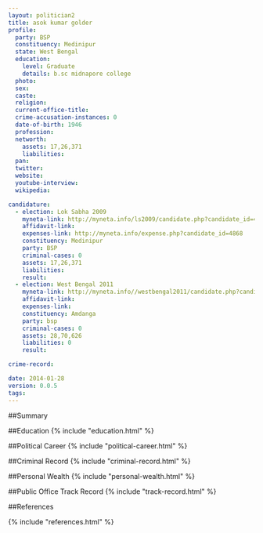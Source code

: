 ```yaml
---
layout: politician2
title: asok kumar golder
profile: 
  party: BSP
  constituency: Medinipur
  state: West Bengal
  education: 
    level: Graduate
    details: b.sc midnapore college
  photo: 
  sex: 
  caste: 
  religion: 
  current-office-title: 
  crime-accusation-instances: 0
  date-of-birth: 1946
  profession: 
  networth: 
    assets: 17,26,371
    liabilities: 
  pan: 
  twitter: 
  website: 
  youtube-interview: 
  wikipedia: 

candidature: 
  - election: Lok Sabha 2009
    myneta-link: http://myneta.info/ls2009/candidate.php?candidate_id=4868
    affidavit-link: 
    expenses-link: http://myneta.info/expense.php?candidate_id=4868
    constituency: Medinipur 
    party: BSP
    criminal-cases: 0
    assets: 17,26,371
    liabilities: 
    result:  
  - election: West Bengal 2011
    myneta-link: http://myneta.info//westbengal2011/candidate.php?candidate_id=803
    affidavit-link: 
    expenses-link: 
    constituency: Amdanga 
    party: bsp
    criminal-cases: 0
    assets: 28,70,626
    liabilities: 0
    result:  

crime-record: 

date: 2014-01-28
version: 0.0.5
tags: 
---
```

##Summary


##Education
{% include "education.html" %}


##Political Career
{% include "political-career.html" %}


##Criminal Record
{% include "criminal-record.html" %}


##Personal Wealth
{% include "personal-wealth.html" %}


##Public Office Track Record
{% include "track-record.html" %}


##References


{% include "references.html" %}